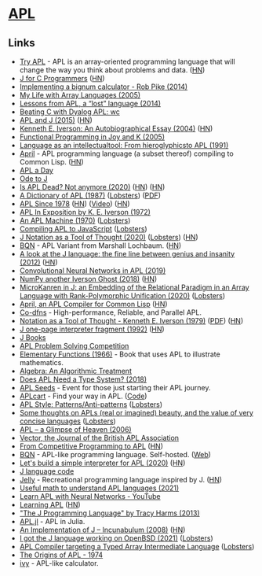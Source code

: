 # [APL](<https://en.wikipedia.org/wiki/APL_(programming_language)>)

## Links

- [Try APL](https://tryapl.org/) - APL is an array-oriented programming language that will change the way you think about problems and data. ([HN](https://news.ycombinator.com/item?id=27460887))
- [J for C Programmers](https://www.jsoftware.com/help/jforc/contents.htm) ([HN](https://news.ycombinator.com/item?id=23412724))
- [Implementing a bignum calculator - Rob Pike (2014)](https://www.youtube.com/watch?v=PXoG0WX0r_E)
- [My Life with Array Languages (2005)](http://webdocs.cs.ualberta.ca/~smillie/Jpage/MyLife.pdf)
- [Lessons from APL, a “lost” language (2014)](https://blog.benjojo.co.uk/post/2014-05-26-APL-the-lost-language.md)
- [Beating C with Dyalog APL: wc](https://ummaycoc.github.io/wc.apl/)
- [APL and J (2015)](https://crypto.stanford.edu/~blynn/c/apl.html) ([HN](https://news.ycombinator.com/item?id=21792763))
- [Kenneth E. Iverson: An Autobiographical Essay (2004)](http://archive.vector.org.uk/trad/v234/iverson.pdf) ([HN](https://news.ycombinator.com/item?id=21855821))
- [Functional Programming in Joy and K (2005)](http://archive.vector.org.uk/art10000360)
- [Language as an intellectualtool: From hieroglyphicsto APL (1991)](http://citeseerx.ist.psu.edu/viewdoc/download?doi=10.1.1.86.6185&rep=rep1&type=pdf)
- [April](https://github.com/phantomics/april) - APL programming language (a subset thereof) compiling to Common Lisp. ([HN](https://news.ycombinator.com/item?id=22225136))
- [APL a Day](https://www.sacrideo.us/tag/apl-a-day/)
- [Ode to J](https://zserge.com/posts/j/)
- [Is APL Dead? Not anymore (2020)](https://www.sacrideo.us/is-apl-dead/) ([HN](https://news.ycombinator.com/item?id=23055793)) ([HN](https://news.ycombinator.com/item?id=28929709))
- [A Dictionary of APL (1987)](https://www.jsoftware.com/papers/APLDictionary1.htm) ([Lobsters](https://lobste.rs/s/niyjrs/dictionary_apl)) ([PDF](http://www.softwarepreservation.org/projects/apl/Books/ADICTIONARYOFAPL))
- [APL Since 1978](https://dl.acm.org/doi/pdf/10.1145/3386319) ([HN](https://news.ycombinator.com/item?id=23510433)) ([Video](https://www.pldi21.org/prerecorded_hopl.2.html)) ([HN](https://news.ycombinator.com/item?id=29106109))
- [APL In Exposition by K. E. Iverson (1972)](http://www.softwarepreservation.org/projects/apl/Papers/197201_APL%20In%20Exposition_320-3010.pdf)
- [An APL Machine (1970)](https://www.slac.stanford.edu/pubs/slacreports/reports07/slac-r-114.pdf) ([Lobsters](https://lobste.rs/s/zfwv49/apl_machine_1970))
- [Compiling APL to JavaScript](http://archive.vector.org.uk/art10501160) ([Lobsters](https://lobste.rs/s/4c5joc/compiling_apl_javascript))
- [J Notation as a Tool of Thought (2020)](https://www.hillelwayne.com/post/j-notation/) ([Lobsters](https://lobste.rs/s/uh4hl2/j_notation_as_tool_thought)) ([HN](https://news.ycombinator.com/item?id=24166260))
- [BQN](https://mlochbaum.github.io/BQN/) - APL Variant from Marshall Lochbaum. ([HN](https://news.ycombinator.com/item?id=24167804))
- [A look at the J language: the fine line between genius and insanity (2012)](https://scottlocklin.wordpress.com/2012/09/18/a-look-at-the-j-language-the-fine-line-between-genius-and-insanity/) ([HN](https://news.ycombinator.com/item?id=24177126))
- [Convolutional Neural Networks in APL (2019)](https://dl.acm.org/doi/pdf/10.1145/3315454.3329960)
- [NumPy another Iverson Ghost (2018)](https://analyzethedatanotthedrivel.org/2018/03/31/numpy-another-iverson-ghost/) ([HN](https://news.ycombinator.com/item?id=24176985))
- [MicroKanren in J: an Embedding of the Relational Paradigm in an Array Language with Rank-Polymorphic Unification (2020)](http://minikanren.org/workshop/2020/minikanren-2020-paper2.pdf) ([Lobsters](https://lobste.rs/s/qcrdly/microkanren_j_embedding_relational))
- [April, an APL Compiler for Common Lisp](https://www.youtube.com/watch?v=AUEIgfj9koc) ([HN](https://news.ycombinator.com/item?id=24434717))
- [Co-dfns](https://github.com/Co-dfns/Co-dfns) - High-performance, Reliable, and Parallel APL.
- [Notation as a Tool of Thought - Kenneth E. Iverson (1979)](https://www.jsoftware.com/papers/tot.htm) ([PDF](https://www.eecg.utoronto.ca/~jzhu/csc326/readings/iverson.pdf)) ([HN](https://news.ycombinator.com/item?id=28937268))
- [J one-page interpreter fragment (1992)](https://code.jsoftware.com/wiki/Essays/Incunabulum) ([HN](https://news.ycombinator.com/item?id=25902615))
- [J Books](https://code.jsoftware.com/wiki/Books)
- [APL Problem Solving Competition](https://dyalogaplcompetition.com/)
- [Elementary Functions (1966)](https://www.jsoftware.com/papers/Elementary_Functions.pdf) - Book that uses APL to illustrate mathematics.
- [Algebra: An Algorithmic Treatment](https://www.jsoftware.com/books/pdf/algebra.pdf)
- [Does APL Need a Type System? (2018)](https://www.youtube.com/watch?v=z8MVKianh54)
- [APL Seeds](https://www.dyalog.com/apl-seeds-user-meetings/aplseeds21.htm) - Event for those just starting their APL journey.
- [APLcart](https://aplcart.info/) - Find your way in APL. ([Code](https://github.com/abrudz/aplcart))
- [APL Style: Patterns/Anti-patterns](https://sway.office.com/b1pRwmzuGjqB30On) ([Lobsters](https://lobste.rs/s/3cscix/apl_style_patterns_anti_patterns))
- [Some thoughts on APLs (real or imagined) beauty, and the value of very concise languages](https://twitter.com/zverok/status/1395444520116969476) ([Lobsters](https://lobste.rs/s/dgegjp/some_thoughts_on_apls_real_imagined))
- [APL – a Glimpse of Heaven (2006)](http://archive.vector.org.uk/art10011550)
- [Vector, the Journal of the British APL Association](http://archive.vector.org.uk/)
- [From Competitive Programming to APL](https://corecursive.com/065-competitive-coding-with-conor-hoekstra/) ([HN](https://news.ycombinator.com/item?id=27380431))
- [BQN](https://github.com/mlochbaum/BQN) - APL-like programming language. Self-hosted. ([Web](https://mlochbaum.github.io/BQN/))
- [Let's build a simple interpreter for APL (2020)](https://mathspp.com/blog/lsbasi-apl-part1) ([HN](https://news.ycombinator.com/item?id=27728071))
- [J language code](https://github.com/jsoftware/jsource)
- [Jelly](https://github.com/DennisMitchell/jellylanguage) - Recreational programming language inspired by J. ([HN](https://news.ycombinator.com/item?id=27800057))
- [Useful math to understand APL languages (2021)](https://www.reddit.com/r/apljk/comments/ooqn1j/what_topics_from_mathematics_are_usefull_for/)
- [Learn APL with Neural Networks - YouTube](https://www.youtube.com/playlist?list=PLgTqamKi1MS3p-O0QAgjv5vt4NY5OgpiM)
- [Learning APL](https://xpqz.github.io/learnapl/intro.html) ([HN](https://news.ycombinator.com/item?id=28092097))
- ["The J Programming Language" by Tracy Harms (2013)](https://www.youtube.com/watch?v=RWYkx6-L04Q)
- [APL.jl](https://github.com/shashi/APL.jl) - APL in Julia.
- [An Implementation of J – Incunabulum (2008)](https://www.jsoftware.com/ioj/iojATW.htm) ([HN](https://news.ycombinator.com/item?id=28491562))
- [I got the J language working on OpenBSD (2021)](https://briancallahan.net/blog/20210911.html) ([Lobsters](https://lobste.rs/s/w3ohim/i_got_j_language_working_on_openbsd))
- [APL Compiler targeting a Typed Array Intermediate Language](https://github.com/melsman/apltail) ([Lobsters](https://lobste.rs/s/bpq8vp/apl_compiler_standard_ml_compiling_typed))
- [The Origins of APL - 1974](https://www.youtube.com/watch?v=8kUQWuK1L4w)
- [ivy](https://github.com/robpike/ivy) - APL-like calculator.
